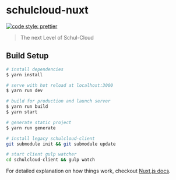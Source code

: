 # schulcloud-nuxt

[![code style: prettier](https://img.shields.io/badge/code_style-prettier-ff69b4.svg?style=flat-square)](https://github.com/prettier/prettier)

> The next Level of Schul-Cloud

## Build Setup

```bash
# install dependencies
$ yarn install

# serve with hot reload at localhost:3000
$ yarn run dev

# build for production and launch server
$ yarn run build
$ yarn start

# generate static project
$ yarn run generate

# install legacy schulcloud-client
git submodule init && git submodule update

# start client gulp watcher
cd schulcloud-client && gulp watch
```

For detailed explanation on how things work, checkout [Nuxt.js docs](https://nuxtjs.org).
